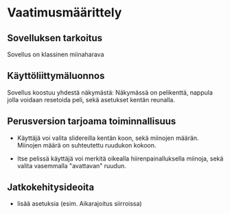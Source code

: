 # Vaatimusmäärittely

## Sovelluksen tarkoitus

Sovellus on klassinen miinaharava

## Käyttöliittymäluonnos

Sovellus koostuu yhdestä näkymästä: Näkymässä on pelikenttä, nappula jolla voidaan resetoida peli, sekä asetukset kentän reunalla.

## Perusversion tarjoama toiminnallisuus

- Käyttäjä voi valita slidereilla kentän koon, sekä miinojen määrän. Miinojen määrä on suhteutettu ruudukon kokoon.

- Itse pelissä käyttäjä voi merkitä oikealla hiirenpainalluksella miinoja, sekä valita vasemmalla "avattavan" ruudun.



## Jatkokehitysideoita

- lisää asetuksia (esim. Aikarajoitus siirroissa)
